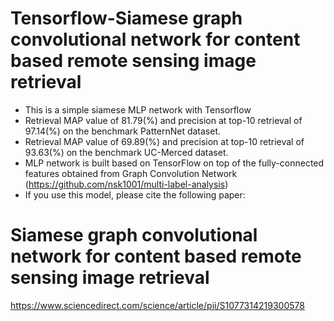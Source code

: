 # Tensorflow-Siamese graph convolutional network for content based remote sensing image retrieval

* This is a simple siamese MLP network with Tensorflow
* Retrieval MAP value of 81.79(%)	and precision at top-10 retrieval of 97.14(%) on the benchmark PatternNet dataset.
* Retrieval MAP value of 69.89(%) and precision at top-10 retrieval of 93.63(%) on the benchmark UC-Merced dataset.
* MLP network is built based on TensorFlow on top of the fully-connected features obtained from Graph Convolution Network (https://github.com/nsk1001/multi-label-analysis)
* If you use this model, please cite the following paper:
# Siamese graph convolutional network for content based remote sensing image retrieval
https://www.sciencedirect.com/science/article/pii/S1077314219300578

